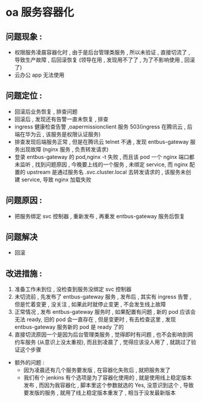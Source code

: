 # oa 服务容器化

## 问题现象 :

* 权限服务凌晨容器化时 , 由于是后台管理类服务 , 所以未验证 , 直接切流了 , 导致生产故障 , 后回滚恢复 (领导在用 , 发现用不了了 , 为了不影响使用 , 回滚了)
* 云办公 app 无法使用

## 问题定位 :

* 回滚后业务恢复 , 排查问题
* 回滚后 , 发现还有告警一直未恢复 , 排查
* ingress 健康检查告警 ,oapermissionclient 服务 503(ingress 在腾讯云 , 后端在华为云 , 该服务是权限认证服务)
* 排查发现后端服务正常 , 但是在腾讯云 telnet 不通 , 发现 entbus-gateway 服务出现故障 (nginx 服务 , 负责转发请求)
* 登录 entbus-gateway 的 pod,nginx -t 失败 , 而且该 pod 一个 nginx 端口都未监听 , 找到问题原因 , 今晚要上线的一个服务 , 未绑定 service, 而 nginx 配置的 upstream 是通过服务名 .svc.cluster.local 去转发请求的 , 该服务未创建 service, 导致 nginx 加载失败

## 问题原因 :

* 把服务绑定 svc 控制器 , 重新发布 , 再重发 entbus-gateway 服务后恢复

## 问题解决

* 回滚

## 改进措施 :

1. 准备工作未到位 , 没检查到服务没绑定 svc 控制器
2. 未切流前 , 先发布了 entbus-gateway 服务 , 发布后 , 其实有 ingress 告警 , 但是忙着变更 , 没关注 , 如果此时就停止变更 , 不会发生线上故障
3. 正常情况 , 发布 entbus-gateway 服务时 , 如果配置有问题 , 新的 pod 应该会无法 ready, 旧的 pod 会一直存在 , 但是变更时 , 有去检查这里 , 发现 entbus-gateway 服务新的 pod 是 ready 了的
4. 直接切流原因一个是因为后台管理类服务 , 觉得即时有问题 , 也不会影响到网约车服务 (从意识上没太重视), 而且到凌晨了 , 觉得应该没人用了 , 就跳过了验证这个步骤

* 额外的问题 :
  * 因为凌晨还有几个服务要发版 , 在容器化失败后 , 就把服务发了
  * 我们有个 jenkins 有个选项是为了容器化使用的 , 就是使用线上稳定版本发布 , 而因为我容器化 , 脚本里这个参数就选的 Yes, 没意识到这个 , 导致要发版的服务 , 就用了线上稳定版本重发了 , 相当于没发最新版本
